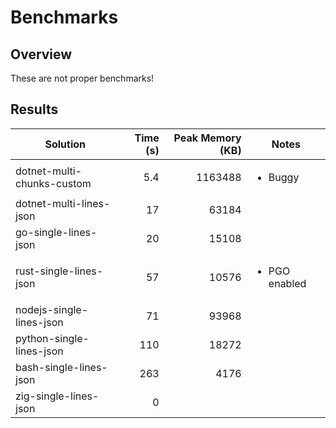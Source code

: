 # Benchmarks

## Overview

These are not proper benchmarks!

## Results

| Solution                   | Time (s) | Peak Memory (KB) | Notes                         |
| -------------------------- | -------: | ---------------: | ----------------------------- |
| dotnet-multi-chunks-custom |      5.4 |          1163488 | <ul><li>Buggy</li></ul>       |
| dotnet-multi-lines-json    |       17 |            63184 |                               |
| go-single-lines-json       |       20 |            15108 |                               |
| rust-single-lines-json     |       57 |            10576 | <ul><li>PGO enabled</li></ul> |
| nodejs-single-lines-json   |       71 |            93968 |                               |
| python-single-lines-json   |      110 |            18272 |                               |
| bash-single-lines-json     |      263 |             4176 |                               |
| zig-single-lines-json      |        0 |                  |                               |
